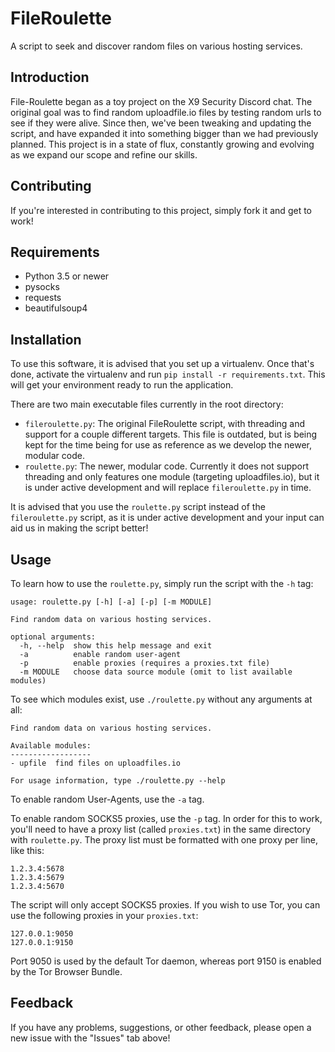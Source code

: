 FileRoulette
============
A script to seek and discover random files on various hosting services.

Introduction
------------
File-Roulette began as a toy project on the X9 Security Discord chat. The original goal was to find random uploadfile.io files by testing random urls to see if they were alive. Since then, we've been tweaking and updating the script, and have expanded it into something bigger than we had previously planned. This project is in a state of flux, constantly growing and evolving as we expand our scope and refine our skills.

Contributing
------------
If you're interested in contributing to this project, simply fork it and get to work!

Requirements
------------
* Python 3.5 or newer
* pysocks
* requests
* beautifulsoup4

Installation
------------
To use this software, it is advised that you set up a virtualenv. Once that's done, activate the virtualenv and run `pip install -r requirements.txt`. This will get your environment ready to run the application.

There are two main executable files currently in the root directory:
* `fileroulette.py`: The original FileRoulette script, with threading and support for a couple different targets. This file is outdated, but is being kept for the time being for use as reference as we develop the newer, modular code.
* `roulette.py`: The newer, modular code. Currently it does not support threading and only features one module (targeting uploadfiles.io), but it is under active development and will replace `fileroulette.py` in time.

It is advised that you use the `roulette.py` script instead of the `fileroulette.py` script, as it is under active development and your input can aid us in making the script better!

Usage
-----
To learn how to use the `roulette.py`, simply run the script with the `-h` tag:

    usage: roulette.py [-h] [-a] [-p] [-m MODULE]

    Find random data on various hosting services.

    optional arguments:
      -h, --help  show this help message and exit
      -a          enable random user-agent
      -p          enable proxies (requires a proxies.txt file)
      -m MODULE   choose data source module (omit to list available modules)

To see which modules exist, use `./roulette.py` without any arguments at all:

    Find random data on various hosting services.

    Available modules:
    ------------------
    - upfile  find files on uploadfiles.io

    For usage information, type ./roulette.py --help

To enable random User-Agents, use the `-a` tag.

To enable random SOCKS5 proxies, use the `-p` tag. In order for this to work, you'll need to have a proxy list (called `proxies.txt`) in the same directory with `roulette.py`. The proxy list must be formatted with one proxy per line, like this:

    1.2.3.4:5678
    1.2.3.4:5679
    1.2.3.4:5670

The script will only accept SOCKS5 proxies. If you wish to use Tor, you can use the following proxies in your `proxies.txt`:

    127.0.0.1:9050
    127.0.0.1:9150

Port 9050 is used by the default Tor daemon, whereas port 9150 is enabled by the Tor Browser Bundle.

Feedback
--------
If you have any problems, suggestions, or other feedback, please open a new issue with the "Issues" tab above!
